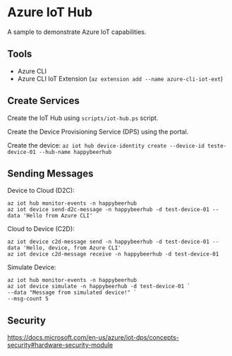 # Azure IoT Hub

A sample to demonstrate Azure IoT capabilities.

## Tools

* Azure CLI
* Azure CLI IoT Extension (`az extension add --name azure-cli-iot-ext`)

## Create Services

Create the IoT Hub using `scripts/iot-hub.ps` script.

Create the Device Provisioning Service (DPS) using the portal.

Create the device: `az iot hub device-identity create --device-id teste-device-01 --hub-name happybeerhub`

## Sending Messages

Device to Cloud (D2C):

```
az iot hub monitor-events -n happybeerhub
az iot device send-d2c-message -n happybeerhub -d test-device-01 --data 'Hello from Azure CLI'
```

Cloud to Device (C2D):

```
az iot device c2d-message send -n happybeerhub -d test-device-01 --data 'Hello, device, from Azure CLI'
az iot device c2d-message receive -n happybeerhub -d test-device-01
```

Simulate Device:

```
az iot hub monitor-events -n happybeerhub
az iot device simulate -n happybeerhub -d test-device-01 `
--data "Message from simulated device!" `
--msg-count 5
```

## Security

https://docs.microsoft.com/en-us/azure/iot-dps/concepts-security#hardware-security-module
